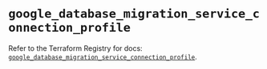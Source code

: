 # `google_database_migration_service_connection_profile`

Refer to the Terraform Registry for docs: [`google_database_migration_service_connection_profile`](https://registry.terraform.io/providers/hashicorp/google-beta/6.48.0/docs/resources/google_database_migration_service_connection_profile).
